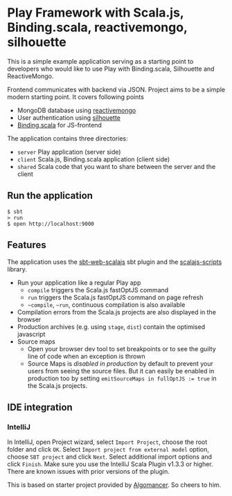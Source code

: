 # Play Framework with Scala.js, Binding.scala, reactivemongo, silhouette


This is a simple example application serving as a starting point to developers who would like to use Play with Binding.scala, Silhouette and ReactiveMongo.

Frontend communicates with backend via JSON. Project aims to be a simple modern starting point. It covers following points
* MongoDB database using [reactivemongo](http://reactivemongo.org/)
* User authentication using [silhouette](https://www.silhouette.rocks/)
* [Binding.scala](https://github.com/ThoughtWorksInc/Binding.scala) for JS-frontend

The application contains three directories:
* `server` Play application (server side)
* `client` Scala.js, Binding.scala application (client side)
* `shared` Scala code that you want to share between the server and the client

## Run the application
```shell
$ sbt
> run
$ open http://localhost:9000
```

## Features

The application uses the [sbt-web-scalajs](https://github.com/vmunier/sbt-web-scalajs) sbt plugin and the [scalajs-scripts](https://github.com/vmunier/scalajs-scripts) library.

- Run your application like a regular Play app
  - `compile` triggers the Scala.js fastOptJS command
  - `run` triggers the Scala.js fastOptJS command on page refresh
  - `~compile`, `~run`, continuous compilation is also available
- Compilation errors from the Scala.js projects are also displayed in the browser
- Production archives (e.g. using `stage`, `dist`) contain the optimised javascript
- Source maps
  - Open your browser dev tool to set breakpoints or to see the guilty line of code when an exception is thrown
  - Source Maps is _disabled in production_ by default to prevent your users from seeing the source files. But it can easily be enabled in production too by setting `emitSourceMaps in fullOptJS := true` in the Scala.js projects.


## IDE integration

### IntelliJ

In IntelliJ, open Project wizard, select `Import Project`, choose the root folder and click `OK`.
Select `Import project from external model` option, choose `SBT project` and click `Next`. Select additional import options and click `Finish`.
Make sure you use the IntelliJ Scala Plugin v1.3.3 or higher. There are known issues with prior versions of the plugin.

This is based on starter project provided by [Algomancer](https://github.com/Algomancer/Full-Stack-Scala-Starter/). So cheers to him.
